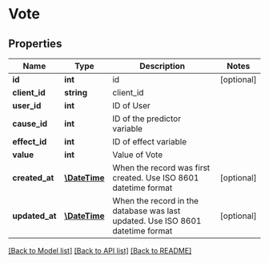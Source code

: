 # Vote

## Properties
Name | Type | Description | Notes
------------ | ------------- | ------------- | -------------
**id** | **int** | id | [optional] 
**client_id** | **string** | client_id | 
**user_id** | **int** | ID of User | 
**cause_id** | **int** | ID of the predictor variable | 
**effect_id** | **int** | ID of effect variable | 
**value** | **int** | Value of Vote | 
**created_at** | [**\DateTime**](\DateTime.md) | When the record was first created. Use ISO 8601 datetime format | [optional] 
**updated_at** | [**\DateTime**](\DateTime.md) | When the record in the database was last updated. Use ISO 8601 datetime format | [optional] 

[[Back to Model list]](../README.md#documentation-for-models) [[Back to API list]](../README.md#documentation-for-api-endpoints) [[Back to README]](../README.md)


